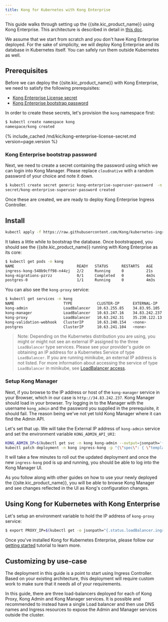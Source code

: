 ```yaml
---
title: Kong for Kubernetes with Kong Enterprise
---
```


This guide walks through setting up the {{site.kic_product_name}} using Kong
Enterprise. This architecture is described in detail in [this doc](/kubernetes-ingress-controller/{{page.kong_version}}/concepts/k4k8s-with-kong-enterprise/).

We assume that we start from scratch and you don't have Kong Enterprise
deployed. For the sake of simplicity, we will deploy Kong Enterprise and
its database in Kubernetes itself. You can safely run them outside
Kubernetes as well.

## Prerequisites

Before we can deploy the {{site.kic_product_name}} with Kong Enterprise,
we need to satisfy the following prerequisites:
- [Kong Enterprise License secret](#kong-enterprise-license-secret)
- [Kong Enterprise bootstrap password](#kong-enterprise-bootstrap-password)

In order to create these secrets, let's provision the `kong`
namespace first:

```bash
$ kubectl create namespace kong
namespace/kong created
```

{% include_cached /md/kic/kong-enterprise-license-secret.md version=page.version %}

### Kong Enterprise bootstrap password

Next, we need to create a secret containing the password using which we can login into Kong Manager.
Please replace `cloudnative` with a random password of your choice and note it down.

```bash
$ kubectl create secret generic kong-enterprise-superuser-password  -n kong --from-literal=password=cloudnative
secret/kong-enterprise-superuser-password created
```

Once these are created, we are ready to deploy Kong Enterprise
Ingress Controller.

## Install

```bash
kubectl apply -f https://raw.githubusercontent.com/Kong/kubernetes-ingress-controller/v{{ page.version }}/deploy/single/all-in-one-postgres-enterprise.yaml
```

It takes a little while to bootstrap the database.
Once bootstrapped, you should see the {{site.kic_product_name}} running with
Kong Enterprise as its core:

```bash
$ kubectl get pods -n kong
NAME                            READY   STATUS      RESTARTS   AGE
ingress-kong-548b9cff98-n44zj   2/2     Running     0          21s
kong-migrations-pzrzz           0/1     Completed   0          4m3s
postgres-0                      1/1     Running     0          4m3s
```

You can also see the `kong-proxy` service:

```bash
$ kubectl get services -n kong
NAME                      TYPE           CLUSTER-IP      EXTERNAL-IP     PORT(S)                      AGE
kong-admin                LoadBalancer   10.63.255.85    34.83.95.105    80:30574/TCP                 4m35s
kong-manager              LoadBalancer   10.63.247.16    34.83.242.237   80:31045/TCP                 4m34s
kong-proxy                LoadBalancer   10.63.242.31    35.230.122.13   80:32006/TCP,443:32007/TCP   4m34s
kong-validation-webhook   ClusterIP      10.63.240.154   <none>          443/TCP                      4m34s
postgres                  ClusterIP      10.63.241.104   <none>          5432/TCP                     4m34s

```

> Note: Depending on the Kubernetes distribution you are using, you might or might
not see an external IP assigned to the three `LoadBalancer` type services. Please see
your provider's guide on obtaining an IP address for a Kubernetes Service of
type `LoadBalancer`. If you are running minikube, an external IP address is not listed.
For more information about accessing the service of type `LoadBalancer` in minikube,
see [LoadBalancer access](https://minikube.sigs.k8s.io/docs/handbook/accessing/#loadbalancer-access).

### Setup Kong Manager

Next, if you browse to the IP address or host of the `kong-manager` service in your Browser,
which in our case is `http://34.83.242.237`.
Kong Manager should load in your browser.
Try logging in to the Manager with the username `kong_admin`
and the password you supplied in the prerequisite, it should fail.
The reason being we've not yet told Kong Manager where it can find the Admin API.

Let's set that up. We will take the External IP address of `kong-admin` service and
set the environment variable `KONG_ADMIN_API_URI`:

```bash
KONG_ADMIN_IP=$(kubectl get svc -n kong kong-admin --output=jsonpath='{.status.loadBalancer.ingress[0].ip}')
kubectl patch deployment -n kong ingress-kong -p "{\"spec\": { \"template\" : { \"spec\" : {\"containers\":[{\"name\":\"proxy\",\"env\": [{ \"name\" : \"KONG_ADMIN_API_URI\", \"value\": \"${KONG_ADMIN_IP}\" }]}]}}}}"
```

It will take a few minutes to roll out the updated deployment and once the new
`ingress-kong` pod is up and running, you should be able to log into the Kong Manager UI.

As you follow along with other guides on how to use your newly deployed the {{site.kic_product_name}},
you will be able to browse Kong Manager and see changes reflected in the UI as Kong's
configuration changes.

## Using Kong for Kubernetes with Kong Enterprise

Let's setup an environment variable to hold the IP address of `kong-proxy` service:

```bash
$ export PROXY_IP=$(kubectl get -o jsonpath="{.status.loadBalancer.ingress[0].ip}" service -n kong kong-proxy)
```

Once you've installed Kong for Kubernetes Enterprise, please follow our
[getting started](/kubernetes-ingress-controller/{{page.kong_version}}/guides/getting-started) tutorial to learn more.

## Customizing by use-case

The deployment in this guide is a point to start using Ingress Controller.
Based on your existing architecture, this deployment will require custom
work to make sure that it needs all of your requirements.

In this guide, there are three load-balancers deployed for each of
Kong Proxy, Kong Admin and Kong Manager services. It is possible and
recommended to instead have a single Load balancer and then use DNS names
and Ingress resources to expose the Admin and Manager services outside
the cluster.
